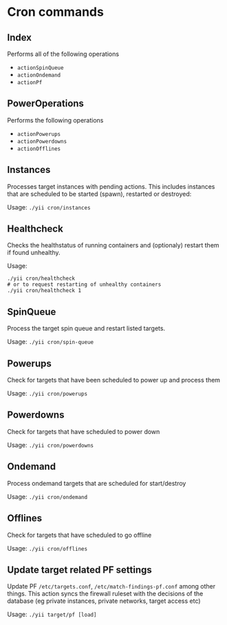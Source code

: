 # Cron commands


## Index
Performs all of the following operations
* `actionSpinQueue`
* `actionOndemand`
* `actionPf`

## PowerOperations
Performs the following operations
* `actionPowerups`
* `actionPowerdowns`
* `actionOfflines`

## Instances
Processes target instances with pending actions. This includes instances that are scheduled to be started (spawn), restarted or destroyed:

Usage: `./yii cron/instances`

## Healthcheck
Checks the healthstatus of running containers and (optionaly) restart them if found unhealthy.

Usage: 
```shell
./yii cron/healthcheck
# or to request restarting of unhealthy containers
./yii cron/healthcheck 1
```

## SpinQueue
Process the target spin queue and restart listed targets.

Usage: `./yii cron/spin-queue`


## Powerups
Check for targets that have been scheduled to power up and process them


Usage: `./yii cron/powerups`


## Powerdowns
Check for targets that have scheduled to power down


Usage: `./yii cron/powerdowns`


## Ondemand
Process ondemand targets that are scheduled for start/destroy

Usage: `./yii cron/ondemand`


## Offlines
Check for targets that have scheduled to go offline

Usage: `./yii cron/offlines`


## Update target related PF settings
Update PF `/etc/targets.conf`, `/etc/match-findings-pf.conf` among other things. This action syncs the firewall ruleset with the decisions of the database (eg private instances, private networks, target access etc)

Usage: `./yii target/pf [load]`
